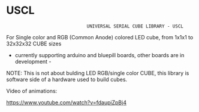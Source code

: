 # USCL

                                  UNIVERSAL SERIAL CUBE LIBRARY - USCL
                                  
  For  Single color and RGB (Common Anode) colored LED cube, from 1x1x1 to 32x32x32 CUBE sizes
  
   - currently supporting arduino and bluepill boards, other boards are in development -
  
NOTE: This is not about bulding LED RGB/single color CUBE, this library is software side of a hardware used to build cubes.

Video of animations:

https://www.youtube.com/watch?v=fdaupiZpBj4

